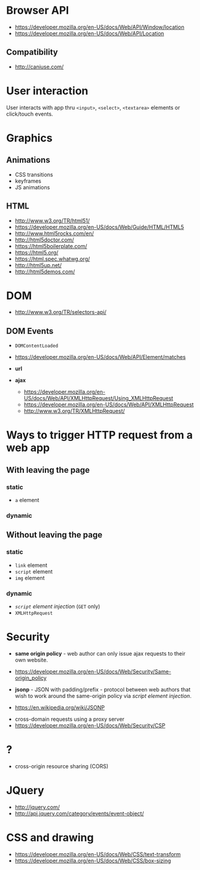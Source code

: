 # Browser API
- https://developer.mozilla.org/en-US/docs/Web/API/Window/location
- https://developer.mozilla.org/en-US/docs/Web/API/Location

## Compatibility
- http://caniuse.com/

# User interaction

User interacts with app thru `<input>`, `<select>`, `<textarea>` elements or click/touch events.

# Graphics
## Animations
- CSS transitions
- keyframes
- JS animations

## HTML
- http://www.w3.org/TR/html51/
- https://developer.mozilla.org/en-US/docs/Web/Guide/HTML/HTML5
- http://www.html5rocks.com/en/
- http://html5doctor.com/
- https://html5boilerplate.com/
- https://html5.org/
- https://html.spec.whatwg.org/
- http://html5up.net/
- http://html5demos.com/

# DOM
- http://www.w3.org/TR/selectors-api/
## DOM Events
- `DOMContentLoaded`
- https://developer.mozilla.org/en-US/docs/Web/API/Element/matches

- **url**
- **ajax**
  + https://developer.mozilla.org/en-US/docs/Web/API/XMLHttpRequest/Using_XMLHttpRequest
  + https://developer.mozilla.org/en-US/docs/Web/API/XMLHttpRequest
  + http://www.w3.org/TR/XMLHttpRequest/

# Ways to trigger HTTP request from a web app
## With leaving the page
### static
- `a` element

### dynamic

## Without leaving the page
### static
- `link` element
- `script` element
- `img` element

### dynamic
-  *`script` element injection* (`GET` only)
- `XMLHttpRequest`

# Security
- **same origin policy** - web author can only issue ajax requests to their own website.
 + https://developer.mozilla.org/en-US/docs/Web/Security/Same-origin_policy
- **jsonp** - JSON with padding/prefix - protocol between web authors that wish to work around the same-origin policy via *script element injection*.
 + https://en.wikipedia.org/wiki/JSONP
- cross-domain requests using a proxy server
- https://developer.mozilla.org/en-US/docs/Web/Security/CSP


# ?
- cross-origin resource sharing (CORS)

# JQuery
- http://jquery.com/
- http://api.jquery.com/category/events/event-object/

# CSS and drawing
- https://developer.mozilla.org/en-US/docs/Web/CSS/text-transform
- https://developer.mozilla.org/en-US/docs/Web/CSS/box-sizing
